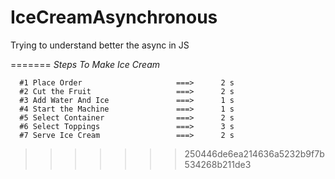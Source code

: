 # IceCreamAsynchronous
Trying to understand better the async in JS


=======
  *Steps To Make Ice Cream*              
   
      #1 Place Order                     ===>      2 s  
      #2 Cut the Fruit                   ===>      2 s                        
      #3 Add Water And Ice               ===>      1 s
      #4 Start the Machine               ===>      1 s
      #5 Select Container                ===>      2 s
      #6 Select Toppings                 ===>      3 s
      #7 Serve Ice Cream                 ===>      2 s
>>>>>>> 250446de6ea214636a5232b9f7b534268b211de3
